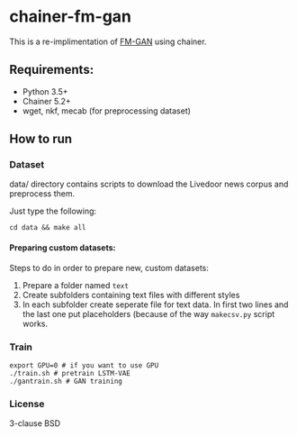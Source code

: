 # chainer-fm-gan

This is a re-implimentation of [FM-GAN](https://github.com/LiqunChen0606/FM-GAN)
using chainer.

## Requirements:

* Python 3.5+
* Chainer 5.2+
* wget, nkf, mecab (for preprocessing dataset)

## How to run

### Dataset

data/ directory contains scripts to download the Livedoor news corpus
and preprocess them.

Just type the following:

```
cd data && make all
```

#### Preparing custom datasets:
Steps to do in order to prepare new, custom datasets:
1. Prepare a folder named `text`
2. Create subfolders containing text files with different styles
3. In each subfolder create seperate file for text data. In first two
   lines and the last one put placeholders (because of the way
   `makecsv.py` script works.

### Train

```
export GPU=0 # if you want to use GPU
./train.sh # pretrain LSTM-VAE
./gantrain.sh # GAN training
```

### License

3-clause BSD
